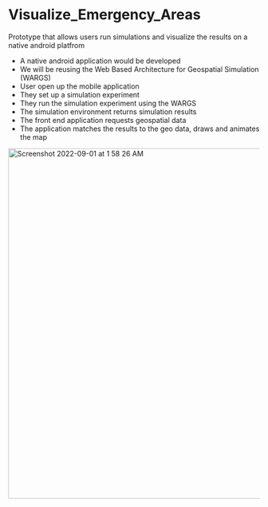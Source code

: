 # Visualize_Emergency_Areas
Prototype that allows users run simulations and visualize the results on a native android platfrom

* A native android application would be developed
* We will be reusing the Web Based Architecture for Geospatial Simulation (WARGS)
* User open up the mobile application
* They set up a simulation experiment
* They run the simulation experiment using the WARGS
* The simulation environment returns simulation results
* The front end application requests geospatial data
* The application matches the results to the geo data, draws and animates the map

<img width="702" alt="Screenshot 2022-09-01 at 1 58 26 AM" src="https://user-images.githubusercontent.com/62026125/187775847-acae882e-ce9c-4d72-ac81-880d3e2b340f.png">